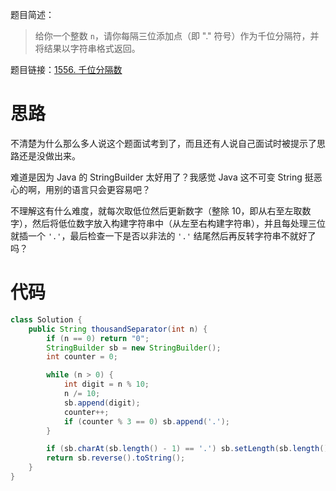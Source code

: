题目简述：

> 给你一个整数 `n`，请你每隔三位添加点（即 "." 符号）作为千位分隔符，并将结果以字符串格式返回。

题目链接：[1556. 千位分隔数](https://leetcode.cn/problems/thousand-separator/)

# 思路

不清楚为什么那么多人说这个题面试考到了，而且还有人说自己面试时被提示了思路还是没做出来。

难道是因为 Java 的 StringBuilder 太好用了？我感觉 Java 这不可变 String 挺恶心的啊，用别的语言只会更容易吧？

不理解这有什么难度，就每次取低位然后更新数字（整除 10，即从右至左取数字），然后将低位数字放入构建字符串中（从左至右构建字符串），并且每处理三位就插一个 `'.'`，最后检查一下是否以非法的 `'.'` 结尾然后再反转字符串不就好了吗？

# 代码

```java
class Solution {
    public String thousandSeparator(int n) {
        if (n == 0) return "0";
        StringBuilder sb = new StringBuilder();
        int counter = 0;

        while (n > 0) {
            int digit = n % 10;
            n /= 10;
            sb.append(digit);
            counter++;
            if (counter % 3 == 0) sb.append('.');
        }

        if (sb.charAt(sb.length() - 1) == '.') sb.setLength(sb.length() - 1);
        return sb.reverse().toString();
    }
}
```

